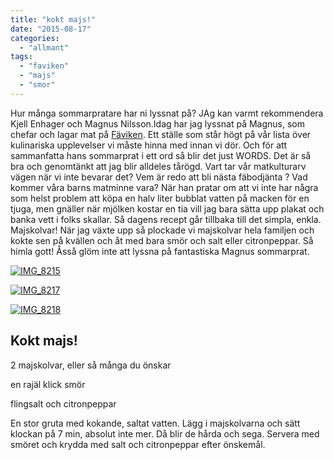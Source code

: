 ```yaml
---
title: "kokt majs!"
date: "2015-08-17"
categories: 
  - "allmant"
tags: 
  - "faviken"
  - "majs"
  - "smor"
---
```


Hur många sommarpratare har ni lyssnat på? JAg kan varmt rekommendera Kjell Enhager och Magnus Nilsson.Idag har jag lyssnat på Magnus, som chefar och lagar mat på [Fäviken](http://favikenmagasinet.se/maten/). Ett ställe som står högt på vår lista över kulinariska upplevelser vi måste hinna med innan vi dör. Och för att sammanfatta hans sommarprat i ett ord så blir det just WORDS. Det är så bra och genomtänkt att jag blir alldeles tårögd. Vart tar vår matkulturarv vägen när vi inte bevarar det? Vem är redo att bli nästa fäbodjänta ? Vad kommer våra barns matminne vara? När han pratar om att vi inte har några som helst problem att köpa en halv liter bubblat vatten på macken för en tjuga, men gnäller när mjölken kostar en tia vill jag bara sätta upp plakat och banka vett i folks skallar. Så dagens recept går tillbaka till det simpla, enkla. Majskolvar! När jag växte upp så plockade vi majskolvar hela familjen och kokte sen på kvällen och åt med bara smör och salt eller citronpeppar. Så himla gott! Åsså glöm inte att lyssna på fantastiska Magnus sommarprat.

[![IMG_8215](/static/img/IMG_8215-1020x765.jpg)](http://import.local/wp-content/uploads/2015/07/IMG_8215.jpg)

[![IMG_8217](/static/img/IMG_8217-1020x1020.jpg)](http://import.local/wp-content/uploads/2015/07/IMG_8217.jpg)

[![IMG_8218](/static/img/IMG_8218-1020x765.jpg)](http://import.local/wp-content/uploads/2015/07/IMG_8218.jpg)

## **Kokt majs!**

2 majskolvar, eller så många du önskar

en rajäl klick smör

flingsalt och citronpeppar

En stor gruta med kokande, saltat vatten. Lägg i majskolvarna och sätt klockan på 7 min, absolut inte mer. Då blir de hårda och sega. Servera med smöret och krydda med salt och citronpeppar efter önskemål.
